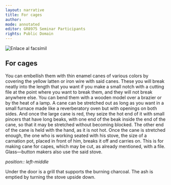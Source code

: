 ```yaml
---
layout: narrative
title: For cages
author:
mode: annotated
editor: GR8975 Seminar Participants
rights: Public Domain
---
```


 <a href="http://gallica.bnf.fr/ark:/12148/btv1b10500001g/f18.image"><img src="/assets/photo-icon.png" alt="Enlace al facsímil" style="display:inline-block; margin-bottom:-3px;"></a> 
##  For cages 

 
   You can embellish them with thin enamel canes of various colors by covering the yellow latten or iron wire with said canes. These you will break neatly into the length that you want if you make a small notch with a cutting file at the point where you want to break them, and they will not break anywhere else. You can bend them with a wooden model over a brazier or by the heat of a lamp. A cane can be stretched out as long as you want in a small furnace made like a reverberatory oven but with openings on both sides. And once the large cane is red, they seize the hot end of it with small pincers that have long beaks, with one end of the beak inside the end of the cane, so that it may be stretched without becoming blocked. The other end of the cane is held with the hand, as it is not hot. Once the cane is stretched enough, the one who is working seated with his stove, the size of a carnation pot, placed in front of him, breaks it off and carries on. This is for making cane for capes, which may be cut, as already mentioned, with a file. Glass—button makers also use the said stove. 
  
*position:: left-middle*

 Under the door is a grill that supports the burning charcoal. The ash is emptied by turning the stove upside down. 
 